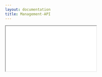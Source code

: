 ```yaml
---
layout: documentation
title: Management-API
---
```


<iframe src="../../rest-api/rollout-api-guide.html"></iframe>
